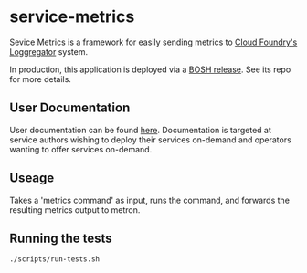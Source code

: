 # service-metrics

Sevice Metrics is a framework for easily sending metrics to [Cloud Foundry's Loggregator](https://github.com/cloudfoundry/loggregator) system.

In production, this application is deployed via a [BOSH release](https://github.com/pivotal-cf/service-metrics-release). See its repo for more details.

## User Documentation

User documentation can be found [here](https://docs.pivotal.io/svc-sdk/odb). Documentation is targeted at service authors wishing to deploy their services on-demand and operators wanting to offer services on-demand.

## Useage 

Takes a 'metrics command' as input, runs the command, and forwards the resulting metrics output to metron.

## Running the tests

`./scripts/run-tests.sh`
